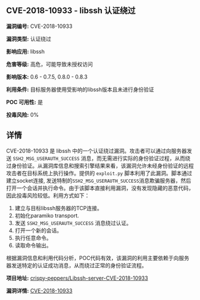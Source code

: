 ## CVE-2018-10933 - libssh 认证绕过

**漏洞编号:** CVE-2018-10933

**漏洞类型:** 认证绕过

**影响应用:** libssh

**危害等级:** 高危，可能导致未授权访问

**影响版本:** 0.6 - 0.7.5, 0.8.0 - 0.8.3

**利用条件:** 目标服务器使用受影响的libssh版本且未进行身份验证

**POC 可用性:** 是

**投毒风险:** 0%

## 详情

CVE-2018-10933 是 libssh 中的一个认证绕过漏洞。攻击者可以通过向服务器发送 `SSH2_MSG_USERAUTH_SUCCESS` 消息，而无需进行实际的身份验证过程，从而绕过身份验证。从漏洞库信息和搜索引擎结果来看，该漏洞允许未经身份验证的远程攻击者在目标系统上执行操作。提供的 `exploit.py` 脚本利用了此漏洞。脚本通过建立socket连接, 发送特制的`SSH2_MSG_USERAUTH_SUCCESS`消息欺骗服务器，然后打开一个会话并执行命令。由于该脚本直接利用漏洞，没有发现隐藏的恶意代码，因此投毒风险较低。利用方式如下：

1.  建立与目标libssh服务器的TCP连接。
2.  初始化paramiko transport.
3.  发送 `SSH2_MSG_USERAUTH_SUCCESS` 消息绕过认证。
4.  打开一个新的会话。
5.  执行任意命令。
6.  读取命令输出。

根据漏洞信息和利用代码分析，POC代码有效，该漏洞的利用主要依赖于向服务器发送特定的认证成功消息，从而绕过正常的身份验证流程。

**项目地址:** [crispy-peppers/Libssh-server-CVE-2018-10933](https://github.com/crispy-peppers/Libssh-server-CVE-2018-10933)

**漏洞详情:** [CVE-2018-10933](https://nvd.nist.gov/vuln/detail/CVE-2018-10933)
